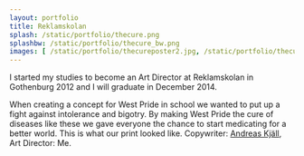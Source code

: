 ```yaml
---
layout: portfolio
title: Reklamskolan
splash: /static/portfolio/thecure.png
splashbw: /static/portfolio/thecure_bw.png
images: [ /static/portfolio/thecureposter2.jpg, /static/portfolio/thecureposter1.jpg,  ]
---
```

I started my studies to become an Art Director at Reklamskolan in Gothenburg 2012 and I will graduate in December 2014.

When creating a concept for West Pride in school we wanted to put up a fight against intolerance and bigotry. By making West Pride the cure of diseases like these we gave everyone the chance to start medicating for a better world. This is what our print looked like. Copywriter: [Andreas Kjäll](mailto:mother.superior@heyitsenricopallazzo.com), Art Director: Me.
